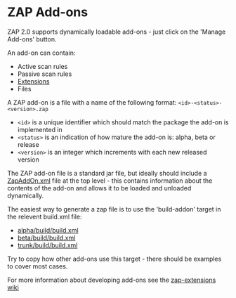 # ZAP Add-ons

ZAP 2.0 supports dynamically loadable add-ons - just click on the 'Manage Add-ons' button.

An add-on can contain:
  * Active scan rules
  * Passive scan rules
  * [Extensions](ZapExtensions)
  * Files

A ZAP add-on is a file with a name of the following format: `<id>-<status>-<version>.zap`
  * `<id>` is a unique identifier which should match the package the add-on is implemented in
  * `<status>` is an indication of how mature the add-on is: alpha, beta or release
  * `<version>` is an integer which increments with each new released version

The ZAP add-on file is a standard jar file, but ideally should include a [ZapAddOn.xml](https://code.google.com/p/zap-extensions/source/browse/trunk/src/org/zaproxy/zap/extension/ZapAddOn.xml) file at the top level - this contains information about the contents of the add-on and allows it to be loaded and unloaded dynamically.

The easiest way to generate a zap file is to use the 'build-addon' target in the relevent build.xml file:
  * [alpha/build/build.xml](https://code.google.com/p/zap-extensions/source/browse/branches/alpha/build/build.xml)
  * [beta/build/build.xml](https://code.google.com/p/zap-extensions/source/browse/branches/beta/build/build.xml)
  * [trunk/build/build.xml](https://code.google.com/p/zap-extensions/source/browse/trunk/build/build.xml)

Try to copy how other add-ons use this target - there should be examples to cover most cases.

For more information about developing add-ons see the [zap-extensions wiki](https://code.google.com/p/zap-extensions/wiki/AddOnDevelopment)